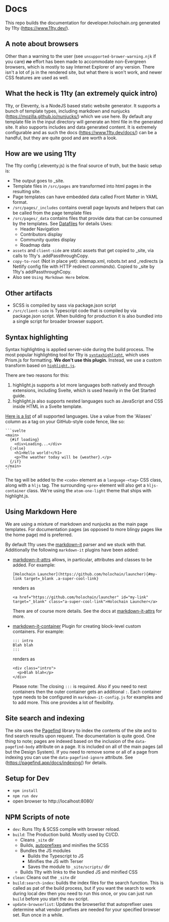 # Docs
This repo builds the documentation for developer.holochain.org generated by 11ty (https://www.11ty.dev/).

## A note about browsers
Other than a warning to the user (see `unsupported-brower-warning.njk` if you care) ___no___ effort has been made to accommodate non-Evergreen browsers, which is mostly to say Internet Explorer of any version. There isn't a lot of js in the rendered site, but what there is won't work, and newer CSS features are used as well.

## What the heck is 11ty (an extremely quick intro)
11ty, or Eleventy, is a NodeJS based static website generator. It supports a bunch of template types,
including markdown and nunjucks (https://mozilla.github.io/nunjucks/) which we use here. By default any
template file in the input directory will generate an html file in the generated site. It also supports
includes and data generated content. It is extremely configurable and as such the docs (https://www.11ty.dev/docs/)
can be a handful, but they are quite good and are worth a look.

## How are we using 11ty
The 11ty config (.eleventy.js) is the final source of truth, but the basic setup is:
- The output goes to _site.
- Template files in `/src/pages` are transformed into html pages in the resulting site.
- Page templates can have embedded data called Front Matter in YAML format.
- `/src/pages/_includes` contains overall page layouts and helpers that can be called from the page template files
- `/src/pages/_data` contains files that provide data that can be consumed by the templates. See [Datafiles](./Datafiles.md) for details Uses:
    - Header Navigation
    - Contributors display
    - Community quotes display
    - Roadmap data
- `assets` and `client-side` are static assets that get copied to _site, via calls to 11ty's .addPassthroughCopy.
- `copy-to-root` (Not in place yet): sitemap.xml, robots.txt and _redirects (a Netlify config file with HTTP redirect _commands_).
Copied to _site by 11ty's addPassthroughCopy.
- Also see `Using Markdown Here` below.

## Other artifacts
- SCSS is compiled by sass via package.json script
- `/src/client-side` is Typescript code that is compiled by via package.json script. When building for production it is also bundled into a single script for broader browser support.

## Syntax highlighting
Syntax highlighting is applied server-side during the build process. The most popular highlighting tool for 11ty is [`syntaxhighlight`](https://www.11ty.dev/docs/plugins/syntaxhighlight/), which uses Prism.js for formatting. **We don't use this plugin.** Instead, we use a custom transform based on [`highlight.js`](https://highlightjs.org).

There are two reasons for this:

1. highlight.js supports a lot more languages both natively and through extensions, including Svelte, which is used heavily in the Get Started guide.
2. highlight.js also supports nested languages such as JavaScript and CSS inside HTML in a Svelte template.

[Here is a list](https://highlightjs.readthedocs.io/en/latest/supported-languages.html) of all supported languages. Use a value from the 'Aliases' column as a tag on your GitHub-style code fence, like so:

````text
```svelte
<main>
  {#if loading}
    <div>Loading...</div>
  {:else}
    <h1>Hello world!</h1>
    <p>The weather today will be {weather}.</p>
  {/if}
</main>
```
````

The tag will be added to the `<code>` element as a `language-<tag>` CSS class, along with a `hljs` tag. The surrounding `<pre>` element will also get a `hljs-container` class. We're using the `atom-one-light` theme that ships with highlight.js.

## Using Markdown Here
We are using a mixture of markdown and nunjucks as the main page templates. For documentation pages (as opposed to more blingy pages like the home page) md is preferred.

By default 11ty uses the [markdown-it](https://github.com/markdown-it/markdown-it) parser and we stuck with that.
Additionally the following `markdown-it` plugins have been added:
- [markdown-it-attrs](https://github.com/arve0/markdown-it-attrs) allows, in particular, attributes and classes to be added. For example:
  ```
  [Holochain Launcher](https://github.com/holochain/launcher){#my-link target=_blank .a-super-cool-link}
  ```
  renders as
  ```
  <a href="https://github.com/holochain/launcher" id="my-link" target="_blank" class="a-super-cool-link">Holochain Launcher</a>
  ```
  There are of course more details. See the docs at [markdown-it-attrs](https://github.com/arve0/markdown-it-attrs) for more.
- [markdown-it-container](https://github.com/markdown-it/markdown-it-container) Plugin for creating block-level custom containers. For example:
  ```
  ::: intro
  Blah blah
  :::
  ```

  renders as

  ```
  <div class="intro">
    <p>Blah blah</p>
  </div>
  ```
  Please note: The closing `:::` is required. Also if you need to nest containers then the outer container gets an additional `:`.
  Each container type needs to be configured in `markdown-it-config.js` for examples and to add more. This one provides a lot of flexibility.

## Site search and indexing
The site uses the [Pagefind](https://pagefind.app/) library to index the contents of the site and to find search results upon request.
The documentation is quite good. One thing to note; pages are indexed based on the inclusion of the `data-pagefind-body`
attribute on a page. It is included on all of the main pages (all but the Design System). If you need to remove some or all of a page
from indexing you can use the `data-pagefind-ignore` attribute. See (https://pagefind.app/docs/indexing/) for details.

## Setup for Dev
- `npm install`
- `npm run dev`
- open browser to http://localhost:8080/

## NPM Scripts of note
- `dev`: Runs 11ty & SCSS compile with browser reload.
- `build`: The Production build. Mostly used by CI/CD.
    - Cleans `_site` dir
    - Builds, [autoprefixes](https://github.com/postcss/autoprefixer) and minifies the SCSS
    - Bundles the JS modules
      - Builds the Typescript to JS
      - Minifies the JS with Terser
      - Saves the module to `_site/scripts/` dir
    - Builds 11ty with links to the bundled JS and minified CSS
- `clean`: Cleans out the `_site` dir
- `build:search-index`: builds the index files for the search function. This is called as pat of the build process, but if you want the search to work during local dev then you need to run this once, or you can just run `build` before you start the `dev` script.
- `update-browserlist`: Updates the browserlist that autoprefixer uses determine what vendor prefixes are needed for your specified browser set. Run once in a while.


